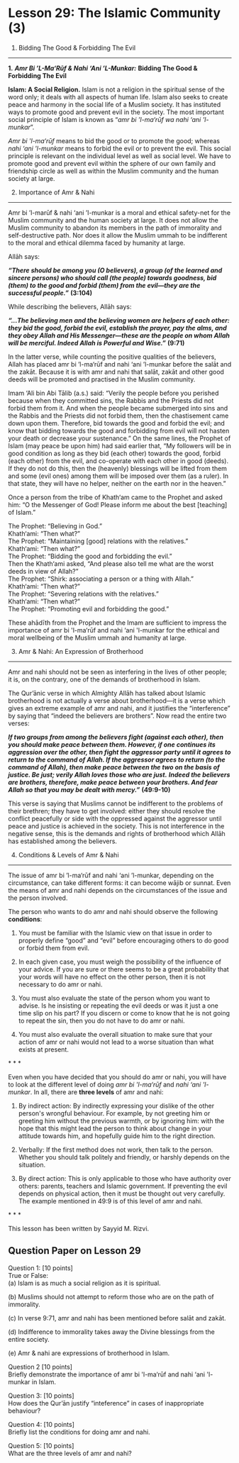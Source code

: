 Lesson 29: The Islamic Community (3)
====================================

1. Bidding The Good & Forbidding The Evil
-----------------------------------------

**1.** ***Amr Bi ’L-Ma‘Rūf & Nahi ‘Ani ’L-Munkar:*** **Bidding The Good
& Forbidding The Evil**

**Islam: A Social Religion.** Islam is not a religion in the spiritual
sense of the word only; it deals with all aspects of human life. Islam
also seeks to create peace and harmony in the social life of a Muslim
society. It has instituted ways to promote good and prevent evil in the
society. The most important social principle of Islam is known as “*amr
bi ’l-ma‘rūf wa nahi ‘ani 'l-munkar*”.

*Amr bi 'l-ma‘rūf* means to bid the good or to promote the good; whereas
*nahi ‘ani 'l-munkar* means to forbid the evil or to prevent the evil.
This social principle is relevant on the individual level as well as
social level. We have to promote good and prevent evil within the sphere
of our own family and friendship circle as well as within the Muslim
community and the human society at large.

2. Importance of Amr & Nahi
---------------------------

Amr bi ’l-marūf & nahi ‘ani ’l-munkar is a moral and ethical safety-net
for the Muslim community and the human society at large. It does not
allow the Muslim community to abandon its members in the path of
immorality and self-destructive path. Nor does it allow the Muslim ummah
to be indifferent to the moral and ethical dilemma faced by humanity at
large.

Allāh says:

***“There should be among you (O believers), a group (of the learned and
sincere persons) who should call (the people) towards goodness, bid
(them) to the good and forbid (them) from the evil—they are the
successful people.”*** **(3:104)**

While describing the believers, Allāh says:

***“...The believing men and the believing women are helpers of each
other: they bid the good, forbid the evil, establish the prayer, pay the
alms, and they obey Allah and His Messenger—these are the people on whom
Allah will be merciful. Indeed Allah is Powerful and Wise.”***
**(9:71)**

In the latter verse, while counting the positive qualities of the
believers, Allah has placed amr bi ’l-ma‘rūf and nahi ‘ani ’l-munkar
before the salāt and the zakāt. Because it is with amr and nahi that
salāt, zakāt and other good deeds will be promoted and practised in the
Muslim community.

Imam ‘Ali bin Abi Tālib (a.s.) said: “Verily the people before you
perished because when they committed sins, the Rabbis and the Priests
did not forbid them from it. And when the people became submerged into
sins and the Rabbis and the Priests did not forbid them, then the
chastisement came down upon them. Therefore, bid towards the good and
forbid the evil; and know that bidding towards the good and forbidding
from evil will not hasten your death or decrease your sustenance.” On
the same lines, the Prophet of Islam (may peace be upon him) had said
earlier that, “My followers will be in good condition as long as they
bid (each other) towards the good, forbid (each other) from the evil,
and co-operate with each other in good (deeds). If they do not do this,
then the (heavenly) blessings will be lifted from them and some (evil
ones) among them will be imposed over them (as a ruler). In that state,
they will have no helper, neither on the earth nor in the heaven.”

Once a person from the tribe of Khath‘am came to the Prophet and asked
him: “O the Messenger of God! Please inform me about the best [teaching]
of Islam.”

The Prophet: “Believing in God.”  
 Khath‘ami: “Then what?”  
 The Prophet: “Maintaining [good] relations with the relatives.”  
 Khath‘ami: “Then what?”  
 The Prophet: “Bidding the good and forbidding the evil.”  
 Then the Khath‘ami asked, “And please also tell me what are the worst
deeds in view of Allah?”  
 The Prophet: “Shirk: associating a person or a thing with Allah.”  
 Khath‘ami: “Then what?”  
 The Prophet: “Severing relations with the relatives.”  
 Khath‘ami: “Then what?”  
 The Prophet: “Promoting evil and forbidding the good.”

These ahādīth from the Prophet and the Imam are sufficient to impress
the importance of amr bi 'l-ma‘rūf and nahi ‘ani 'l-munkar for the
ethical and moral wellbeing of the Muslim ummah and humanity at large.

3. Amr & Nahi: An Expression of Brotherhood
-------------------------------------------

Amr and nahi should not be seen as interfering in the lives of other
people; it is, on the contrary, one of the demands of brotherhood in
Islam.

The Qur’ānic verse in which Almighty Allāh has talked about Islamic
brotherhood is not actually a verse about brotherhood—it is a verse
which gives an extreme example of amr and nahi, and it justifies the
“interference” by saying that “indeed the believers are brothers”. Now
read the entire two verses:

***If two groups from among the believers fight (against each other),
then you should make peace between them. However, if one continues its
aggression over the other, then fight the aggressor party until it
agrees to return to the command of Allah. If the aggressor agrees to
return (to the command of Allah), then make peace between the two on the
basis of justice. Be just; verily Allah loves those who are just.***
***Indeed the believers are brothers, therefore, make peace between your
brothers. And fear Allah so that you may be dealt with mercy.”***
**(49:9-10)**

This verse is saying that Muslims cannot be indifferent to the problems
of their brethren; they have to get involved: either they should resolve
the conflict peacefully or side with the oppressed against the aggressor
until peace and justice is achieved in the society. This is not
interference in the negative sense, this is the demands and rights of
brotherhood which Allāh has established among the believers.

4. Conditions & Levels of Amr & Nahi
------------------------------------

The issue of amr bi ’l-ma‘rūf and nahi ‘ani ’l-munkar, depending on the
circumstance, can take different forms: it can become wājib or sunnat.
Even the means of amr and nahi depends on the circumstances of the issue
and the person involved.

The person who wants to do amr and nahi should observe the following
**conditions**:

1. You must be familiar with the Islamic view on that issue in order to
properly define “good” and “evil” before encouraging others to do good
or forbid them from evil.

2. In each given case, you must weigh the possibility of the influence
of your advice. If you are sure or there seems to be a great probability
that your words will have no effect on the other person, then it is not
necessary to do amr or nahi.

3. You must also evaluate the state of the person whom you want to
advise. Is he insisting or repeating the evil deeds or was it just a one
time slip on his part? If you discern or come to know that he is not
going to repeat the sin, then you do not have to do amr or nahi.

4. You must also evaluate the overall situation to make sure that your
action of amr or nahi would not lead to a worse situation than what
exists at present.

\* \* \*

Even when you have decided that you should do amr or nahi, you will have
to look at the different level of doing *amr bi 'l-ma‘rūf* and *nahi
‘ani 'l-munkar*. In all, there are **three levels** of amr and nahi:

1. By indirect action: By indirectly expressing your dislike of the
other person's wrongful behaviour. For example, by not greeting him or
greeting him without the previous warmth, or by ignoring him: with the
hope that this might lead the person to think about change in your
attitude towards him, and hopefully guide him to the right direction.

2. Verbally: If the first method does not work, then talk to the person.
Whether you should talk politely and friendly, or harshly depends on the
situation.

3. By direct action: This is only applicable to those who have authority
over others: parents, teachers and Islamic government. If preventing the
evil depends on physical action, then it must be thought out very
carefully. The example mentioned in 49:9 is of this level of amr and
nahi.

\* \* \*

This lesson has been written by Sayyid M. Rizvi.

Question Paper on Lesson 29
---------------------------

Question 1: [10 points]  
 True or False:  
 (a) Islam is as much a social religion as it is spiritual.

(b) Muslims should not attempt to reform those who are on the path of
immorality.

(c) In verse 9:71, amr and nahi has been mentioned before salāt and
zakāt.

(d) Indifference to immorality takes away the Divine blessings from the
entire society.

(e) Amr & nahi are expressions of brotherhood in Islam.

Question 2 [10 points]  
 Briefly demonstrate the importance of amr bi 'l-ma‘rūf and nahi ‘ani
'l-munkar in Islam.

Question 3: [10 points]  
 How does the Qur’ān justify “inteference” in cases of inappropriate
behaviour?

Question 4: [10 points]  
 Briefly list the conditions for doing amr and nahi.

Question 5: [10 points]  
 What are the three levels of amr and nahi?


